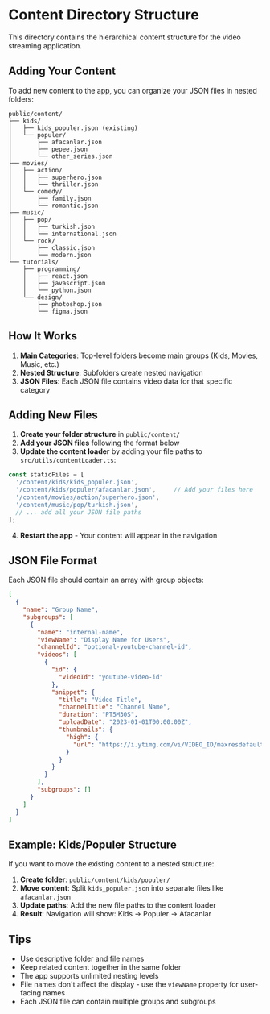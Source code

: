 # Content Directory Structure

This directory contains the hierarchical content structure for the video streaming application.

## Adding Your Content

To add new content to the app, you can organize your JSON files in nested folders:

```
public/content/
├── kids/
│   ├── kids_populer.json (existing)
│   └── populer/
│       ├── afacanlar.json
│       ├── pepee.json
│       └── other_series.json
├── movies/
│   ├── action/
│   │   ├── superhero.json
│   │   └── thriller.json
│   └── comedy/
│       ├── family.json
│       └── romantic.json
├── music/
│   ├── pop/
│   │   ├── turkish.json
│   │   └── international.json
│   └── rock/
│       ├── classic.json
│       └── modern.json
└── tutorials/
    ├── programming/
    │   ├── react.json
    │   ├── javascript.json
    │   └── python.json
    └── design/
        ├── photoshop.json
        └── figma.json
```

## How It Works

1. **Main Categories**: Top-level folders become main groups (Kids, Movies, Music, etc.)
2. **Nested Structure**: Subfolders create nested navigation
3. **JSON Files**: Each JSON file contains video data for that specific category

## Adding New Files

1. **Create your folder structure** in `public/content/`
2. **Add your JSON files** following the format below
3. **Update the content loader** by adding your file paths to `src/utils/contentLoader.ts`:

```javascript
const staticFiles = [
  '/content/kids/kids_populer.json',
  '/content/kids/populer/afacanlar.json',     // Add your files here
  '/content/movies/action/superhero.json',
  '/content/music/pop/turkish.json',
  // ... add all your JSON file paths
];
```

4. **Restart the app** - Your content will appear in the navigation

## JSON File Format

Each JSON file should contain an array with group objects:

```json
[
  {
    "name": "Group Name",
    "subgroups": [
      {
        "name": "internal-name",
        "viewName": "Display Name for Users",
        "channelId": "optional-youtube-channel-id",
        "videos": [
          {
            "id": {
              "videoId": "youtube-video-id"
            },
            "snippet": {
              "title": "Video Title",
              "channelTitle": "Channel Name",
              "duration": "PT5M30S",
              "uploadDate": "2023-01-01T00:00:00Z",
              "thumbnails": {
                "high": {
                  "url": "https://i.ytimg.com/vi/VIDEO_ID/maxresdefault.jpg"
                }
              }
            }
          }
        ],
        "subgroups": []
      }
    ]
  }
]
```

## Example: Kids/Populer Structure

If you want to move the existing content to a nested structure:

1. **Create folder**: `public/content/kids/populer/`
2. **Move content**: Split `kids_populer.json` into separate files like `afacanlar.json`
3. **Update paths**: Add the new file paths to the content loader
4. **Result**: Navigation will show: Kids → Populer → Afacanlar

## Tips

- Use descriptive folder and file names
- Keep related content together in the same folder
- The app supports unlimited nesting levels
- File names don't affect the display - use the `viewName` property for user-facing names
- Each JSON file can contain multiple groups and subgroups